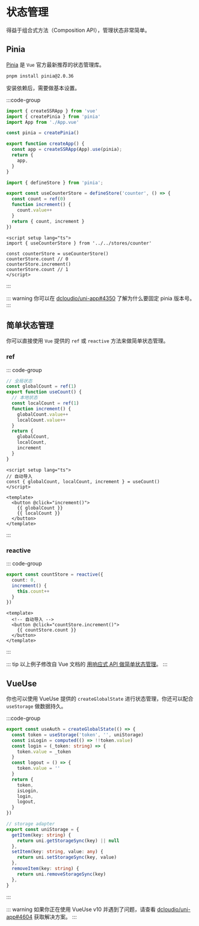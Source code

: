 # 状态管理

得益于组合式方法（Composition API），管理状态非常简单。

## Pinia

[Pinia](https://pinia.vuejs.org/zh/) 是 `Vue` 官方最新推荐的状态管理库。

```shell
pnpm install pinia@2.0.36
```

安装依赖后，需要做基本设置。

:::code-group

```ts [src/main.ts]
import { createSSRApp } from 'vue'
import { createPinia } from 'pinia'
import App from './App.vue'

const pinia = createPinia()

export function createApp() {
  const app = createSSRApp(App).use(pinia);
  return {
    app,
  }
}
```

```ts [src/stores/counter.ts]
import { defineStore } from 'pinia';

export const useCounterStore = defineStore('counter', () => {
  const count = ref(0)
  function increment() {
    count.value++
  }
  return { count, increment }
})
```

```vue [src/pages/index/index.vue]
<script setup lang="ts">
import { useCounterStore } from '../../stores/counter'

const counterStore = useCounterStore()
counterStore.count // 0
counterStore.increment()
counterStore.count // 1
</script>
```

:::

::: warning
你可以在 [dcloudio/uni-app#4350](https://github.com/dcloudio/uni-app/issues/4350) 了解为什么要固定 pinia 版本号。
:::

## 简单状态管理

你可以直接使用 `Vue` 提供的 `ref` 或 `reactive` 方法来做简单状态管理。

### ref

::: code-group

```ts [src/composables/useCount.ts]
// 全局状态
const globalCount = ref(1)
export function useCount() {
  // 本地状态
  const localCount = ref(1)
  function increment() {
    globalCount.value++
    localCount.value++
  }
  return {
    globalCount,
    localCount,
    increment
  }
}
```

```vue [src/pages/index.vue]
<script setup lang="ts">
// 自动导入
const { globalCount, localCount, increment } = useCount()
</script>

<template>
  <button @click="increment()">
    {{ globalCount }}
    {{ localCount }}
  </button>
</template>
```

:::

### reactive

::: code-group

```ts [src/stores/count.ts]
export const countStore = reactive({
  count: 0,
  increment() {
    this.count++
  }
})
```

```vue [src/pages/index.vue]
<template>
  <!-- 自动导入 -->
  <button @click="countStore.increment()">
    {{ countStore.count }}
  </button>
</template>
```

:::

::: tip
以上例子修改自 Vue 文档的 [用响应式 API 做简单状态管理](https://cn.vuejs.org/guide/scaling-up/state-management.html#simple-state-management-with-reactivity-api)。
:::

## VueUse

你也可以使用 VueUse 提供的 `createGlobalState` 进行状态管理，你还可以配合 `useStorage` 做数据持久。

:::code-group

```ts [src/composables/useAuth.ts]
export const useAuth = createGlobalState(() => {
  const token = useStorage('token', '', uniStorage)
  const isLogin = computed(() => !!token.value)
  const login = (_token: string) => {
    token.value = _token
  }
  const logout = () => {
    token.value = ''
  }
  return {
    token,
    isLogin,
    login,
    logout,
  }
})
```

```ts [src/utils/uniStorage.ts]
// storage adapter
export const uniStorage = {
  getItem(key: string) {
    return uni.getStorageSync(key) || null
  },
  setItem(key: string, value: any) {
    return uni.setStorageSync(key, value)
  },
  removeItem(key: string) {
    return uni.removeStorageSync(key)
  },
}
```

:::

::: warning
如果你正在使用 VueUse v10 并遇到了问题，请查看 [dcloudio/uni-app#4604](https://github.com/dcloudio/uni-app/issues/4604) 获取解决方案。
:::
